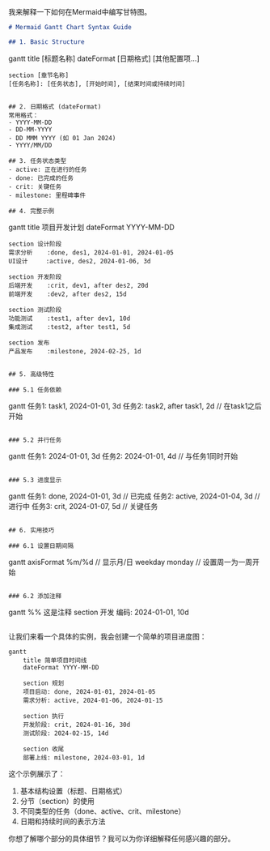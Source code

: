 我来解释一下如何在Mermaid中编写甘特图。

```markdown
# Mermaid Gantt Chart Syntax Guide

## 1. Basic Structure
```

gantt
title [标题名称]
dateFormat [日期格式]
[其他配置项...]

    section [章节名称]
    [任务名称]: [任务状态], [开始时间], [结束时间或持续时间]

```

## 2. 日期格式 (dateFormat)
常用格式：
- YYYY-MM-DD
- DD-MM-YYYY
- DD MMM YYYY (如 01 Jan 2024)
- YYYY/MM/DD

## 3. 任务状态类型
- active: 正在进行的任务
- done: 已完成的任务
- crit: 关键任务
- milestone: 里程碑事件

## 4. 完整示例
```

gantt
title 项目开发计划
dateFormat YYYY-MM-DD

    section 设计阶段
    需求分析    :done, des1, 2024-01-01, 2024-01-05
    UI设计     :active, des2, 2024-01-06, 3d

    section 开发阶段
    后端开发    :crit, dev1, after des2, 20d
    前端开发    :dev2, after des2, 15d

    section 测试阶段
    功能测试    :test1, after dev1, 10d
    集成测试    :test2, after test1, 5d

    section 发布
    产品发布    :milestone, 2024-02-25, 1d

```

## 5. 高级特性

### 5.1 任务依赖
```

gantt
任务1: task1, 2024-01-01, 3d
任务2: task2, after task1, 2d // 在task1之后开始

```

### 5.2 并行任务
```

gantt
任务1: 2024-01-01, 3d
任务2: 2024-01-01, 4d // 与任务1同时开始

```

### 5.3 进度显示
```

gantt
任务1: done, 2024-01-01, 3d // 已完成
任务2: active, 2024-01-04, 3d // 进行中
任务3: crit, 2024-01-07, 5d // 关键任务

```

## 6. 实用技巧

### 6.1 设置日期间隔
```

gantt
axisFormat %m/%d // 显示月/日
weekday monday // 设置周一为一周开始

```

### 6.2 添加注释
```

gantt
%% 这是注释
section 开发
编码: 2024-01-01, 10d

```

```

让我们来看一个具体的实例，我会创建一个简单的项目进度图：

```mermaid
gantt
    title 简单项目时间线
    dateFormat YYYY-MM-DD

    section 规划
    项目启动: done, 2024-01-01, 2024-01-05
    需求分析: active, 2024-01-06, 2024-01-15

    section 执行
    开发阶段: crit, 2024-01-16, 30d
    测试阶段: 2024-02-15, 14d

    section 收尾
    部署上线: milestone, 2024-03-01, 1d

```

这个示例展示了：

1. 基本结构设置（标题、日期格式）
2. 分节（section）的使用
3. 不同类型的任务（done、active、crit、milestone）
4. 日期和持续时间的表示方法

你想了解哪个部分的具体细节？我可以为你详细解释任何感兴趣的部分。
